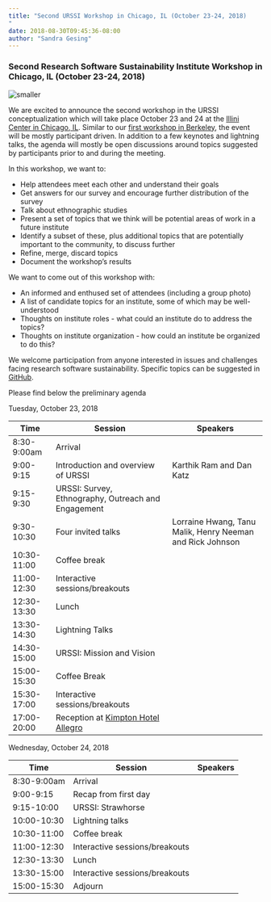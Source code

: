 ```yaml
---
title: "Second URSSI Workshop in Chicago, IL (October 23-24, 2018)
"
date: 2018-08-30T09:45:36-08:00
author: "Sandra Gesing"
---
```


### Second Research Software Sustainability Institute Workshop in Chicago, IL (October 23-24, 2018)

![smaller](https://i.imgur.com/XxItviv.jpg)

We are excited to announce the second workshop in the URSSI conceptualization which will take place October 23 and 24 at the [Illini Center in Chicago, IL](https://illinicenter.illinois.edu/). 
Similar to our [first workshop in Berkeley](http://urssi.us/workshops/berkeley/), the event will be mostly participant driven. In addition to a few keynotes and 
lightning talks, the agenda will mostly be open discussions around topics suggested by participants prior to and during the meeting. 

In this workshop, we want to:

- Help attendees meet each other and understand their goals
- Get answers for our survey and encourage further distribution of the survey
- Talk about ethnographic studies
- Present a set of topics that we think will be potential areas of work in a future institute
- Identify a subset of these, plus additional topics that are potentially important to the community, to discuss further
- Refine, merge, discard topics
- Document the workshop’s results

We want to come out of this workshop with:

- An informed and enthused set of attendees (including a group photo)
- A list of candidate topics for an institute, some of which may be well-understood
- Thoughts on institute roles - what could an institute do to address the topics?
- Thoughts on institute organization - how could an institute be organized to do this?

We welcome participation from anyone interested in issues and challenges facing research software sustainability. Specific topics can be suggested in [GitHub](https://github.com/si2-urssi/chicago_workshop/issues). 

Please find below the preliminary agenda

Tuesday, October 23, 2018

|Time|Session|Speakers|
|-----|--------|-----------|
|8:30-9:00am|Arrival|
|9:00-9:15|Introduction and overview of URSSI|Karthik Ram and Dan Katz|
|9:15-9:30|URSSI: Survey, Ethnography, Outreach and Engagement|
|9:30-10:30|Four invited talks|Lorraine Hwang, Tanu Malik, Henry Neeman and Rick Johnson|
|10:30-11:00|Coffee break|
|11:00-12:30|Interactive sessions/breakouts|
|12:30-13:30|Lunch|
|13:30-14:30|Lightning Talks|
|14:30-15:00|URSSI: Mission and Vision|
|15:00-15:30|Coffee Break|
|15:30-17:00|Interactive sessions/breakouts|
|17:00-20:00| Reception at [Kimpton Hotel Allegro](https://www.google.com/maps/dir/Illini+Center,+South+Wacker+Drive,+Chicago,+IL/Kimpton+Hotel+Allegro,+171+W+Randolph+St,+Chicago,+IL+60601/@41.8818387,-87.6374657,17z/data=!3m1!4b1!4m14!4m13!1m5!1m1!1s0x880e2cbf6ac71899:0xe2fe46c158ac85cb!2m2!1d-87.637199!2d41.879211!1m5!1m1!1s0x880e2cb9f5d96ca9:0xc8e1dba9ea6e1732!2m2!1d-87.633355!2d41.8843279!3e2)|



Wednesday, October 24, 2018

|Time|Session|Speakers|
|-----|--------|-----------|
|8:30-9:00am|Arrival|
|9:00-9:15|Recap from first day|
|9:15-10:00|URSSI: Strawhorse|
|10:00-10:30|Lightning talks|
|10:30-11:00|Coffee break|
|11:00-12:30|Interactive sessions/breakouts|
|12:30-13:30|Lunch|
|13:30-15:00|Interactive sessions/breakouts|
|15:00-15:30|Adjourn|


